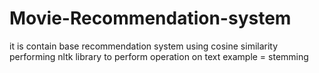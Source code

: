# Movie-Recommendation-system

it is contain base recommendation system using cosine similarity
performing nltk library to perform operation on text example = stemming
